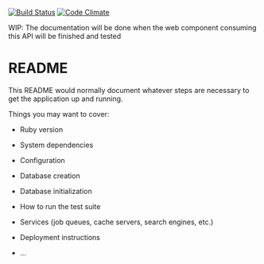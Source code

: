 [![Build Status](https://travis-ci.org/drioemgaoin/RubyCommentApi.svg?branch=master)](https://travis-ci.org/drioemgaoin/RubyCommentApi) [![Code Climate](https://codeclimate.com/github/drioemgaoin/RubyCommentApi/badges/gpa.svg)](https://codeclimate.com/github/drioemgaoin/RubyCommentApi)

WIP: The documentation will be done when the web component consuming this API will be finished and tested

# README

This README would normally document whatever steps are necessary to get the
application up and running.

Things you may want to cover:

* Ruby version

* System dependencies

* Configuration

* Database creation

* Database initialization

* How to run the test suite

* Services (job queues, cache servers, search engines, etc.)

* Deployment instructions

* ...
